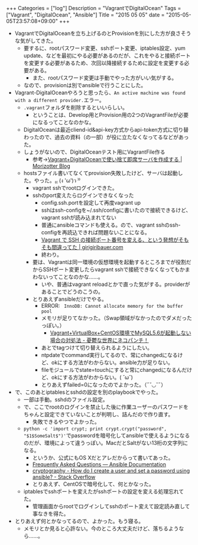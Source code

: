 +++
Categories = ["log"]
Description = "VagrantでDigitalOcean"
Tags = ["Vagrant", "DigitalOcean", "Ansible"]
Title = "2015 05 05"
date = "2015-05-05T23:57:08+09:00"
+++

* VagrantでDigitalOceanを立ち上げるのとProvisionを別にした方が良さそうな気がしてきた。
	* 要するに、rootパスワード変更、sshポート変更、iptables設定、yum update、などを最初にやる必要があるのだが、これをやると接続ポートを変更する必要があるため、次回以降接続するために設定を変更する必要がある。
		* また、rootパスワード変更は手動でやった方がいい気がする。
	* なので、provisionは別でansibleで行うことにした。
* Vagrant-DigitalOceanやろうと思ったら、`An active machine was found with a different provider.`エラー。
	* `.vagrant`フォルダを削除するといいらしい。
		* ということは、Develop用とProvision用の2つのVagrantFileが必要になるってことなのかな。
	* DigitalOceanは最近cliend-id&api-key方式からapi-token方式に切り替わったので、過去の資料（の一部）が役に立たなくなってるなどがあった。
	* しょうがないので、DigitalOceanテスト用にVagrantFile作る
		* 参考→[Vagrant+DigitalOceanで使い捨て即席サーバを作成する | Morizotter Blog](http://blog.morizotter.com/2015/01/05/create-instant-server-instance-with-vagrantdigitalocean/)
	* hostsファイル書いてなくてprovision失敗したけど、サーバは起動した。やった。₍₍ (ง 'ω')ว ⁾⁾
		* vagrant sshでrootログインできた。
		* sshのport変えたらログインできなくなった
			* config.ssh.portを設定して再度vagrant up
			* sshはssh-configを~/.ssh/configに書いたので接続できるけど、vagrant sshが読み込まれてない
			* 普通にansibleコマンドも使える。ので、vagrant sshのssh-configを再読込できれば問題ないことになる。
			* [Vagrant で SSH の接続ポート番号を変える、という発想がそもそも間違ってた | girigiribauer.com](http://girigiribauer.com/archives/1749)
			* 終わり。
		* 要は、Vagrantは同一環境の仮想環境を起動するところまでが役割だからSSHポート変更したらvagrant sshで接続できなくなってもかまわないってことなのかな……。
			* いや、普通はvagrant reloadとかで直った気がする。providerがあることでどうのこうの。
		* とりあえずansibleだけでやる。
			* ERROR: ` InnoDB: Cannot allocate memory for the buffer pool`
			* メモリが足りてなかった。（Swap領域がなかったのでダメだったっぽい。）
				* [Vagrant+VirtualBox+CentOS環境でMySQL5.6が起動しない場合の対処法 - 憂鬱な世界にネコパンチ！](http://nekopunch.hatenablog.com/entry/2014/03/22/020507)
			* あとでtagつけて切り替えられるようにしたい。
			* ntpdateでcommand実行してるので、常にchangedになるけど、okにする方法がわからない。ansible力が足りない。
			* fileモジュールでstate=touchにすると常にchangedになるんだけど、okにする方法がわからない。( ˘ω˘)
			* とりあえずfailed=0になったのでよかった。（˶˘◡˘˶）
* で、このあとiptablesとsshdの設定を別のplaybookでやった。
	* 一部は手動。sshdのファイル設定。
	* で、ここでrootのログインを禁止した後に作業ユーザーのパスワードをちゃんと設定できていないことが判明し、詰んだので作り直す。
		* 失敗できるやつでよかった。
	* `python -c 'import crypt; print crypt.crypt("password", "$1$SomeSalt$")'`でpasswordを暗号化してansibleで使えるようになるのだが、環境によって違うっぽい。MacだとSaltがない13桁の文字列になる。
		* というか、公式にもOS Xだとアレだからって書いてあった。
		* [Frequently Asked Questions — Ansible Documentation](http://docs.ansible.com/faq.html#how-do-i-generate-crypted-passwords-for-the-user-module)
		* [cryptography - How do I create a user and set a password using ansible? - Stack Overflow](http://stackoverflow.com/questions/15231661/how-do-i-create-a-user-and-set-a-password-using-ansible/17992126#17992126)
		* とりあえず、CentOSで暗号化して、何とかなった。
	* iptablesでsshポートを変えたがsshポートの設定を変える処理忘れてた。
		* 管理画面からrootでログインしてsshのポート変えて設定読み直して事なきを得た。
* とりあえず何とかなってるので、よかった。もう寝る。
	* メモリとか見ると心許ない。今のところ大丈夫だけど、落ちるようなら……。